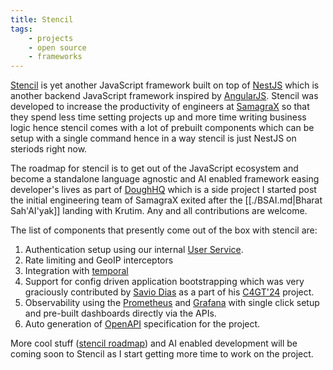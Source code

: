 ```yaml
---
title: Stencil
tags:
    - projects
    - open source
    - frameworks
---
```


[Stencil](https://github.com/SamagraX-stencil) is yet another JavaScript framework built on top of [NestJS](https://nestjs.com) which is another backend JavaScript framework inspired by [AngularJS](https://angularjs.org/). Stencil was developed to increase the productivity of engineers at [SamagraX](https://github.com/Samagra-Development) so that they spend less time setting projects up and more time writing business logic hence stencil comes with a lot of prebuilt components which can be setup with a single command hence in a way stencil is just NestJS on steriods right now. 

The roadmap for stencil is to get out of the JavaScript ecosystem and become a standalone language agnostic and AI enabled framework easing developer's lives as part of [DoughHQ](https://github.com/Dough-HQ) which is a side project I started post the initial engineering team of SamagraX exited after the [[./BSAI.md|Bharat Sah'AI'yak]] landing with Krutim. Any and all contributions are welcome.

The list of components that presently come out of the box with stencil are:

1. Authentication setup using our internal [User Service](https://github.com/Samagra-Development/user-service).
2. Rate limiting and GeoIP interceptors
3. Integration with [temporal](https://temporal.io)
4. Support for config driven application bootstrapping which was very graciously contributed by [Savio Dias](https://github.com/Savio629) as a part of his [C4GT'24](https://codeforgovtech.in/) project.
5. Observability using the [Prometheus](https://prometheus.io/) and [Grafana](https://grafana.com/) with single click setup and pre-built dashboards directly via the APIs.
6. Auto generation of [OpenAPI](https://www.openapis.org/) specification for the project.

More cool stuff ([stencil roadmap](https://github.com/orgs/Dough-HQ/projects/1)) and AI enabled development will be coming soon to Stencil as I start getting more time to work on the project. 